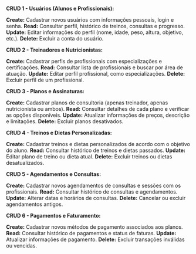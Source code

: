 **CRUD 1 - Usuários (Alunos e Profissionais):**

**Create:** Cadastrar novos usuários com informações pessoais, login e senha.
**Read:** Consultar perfil, histórico de treinos, consultas e progresso.
**Update:** Editar informações do perfil (nome, idade, peso, altura, objetivo, etc.).
**Delete:** Excluir a conta do usuário.

**CRUD 2 - Treinadores e Nutricionistas:**

**Create:** Cadastrar perfis de profissionais com especializações e certificações.
**Read:** Consultar lista de profissionais e buscar por área de atuação.
**Update:** Editar perfil profissional, como especializações.
**Delete:** Excluir perfil de um profissional.

**CRUD 3 - Planos e Assinaturas:**

**Create:** Cadastrar planos de consultoria (apenas treinador, apenas nutricionista ou ambos).
**Read:** Consultar detalhes de cada plano e verificar as opções disponíveis.
**Update:** Atualizar informações de preços, descrição e limitações.
**Delete:** Excluir planos desativados.

**CRUD 4 - Treinos e Dietas Personalizadas:**

**Create:** Cadastrar treinos e dietas personalizados de acordo com o objetivo do aluno.
**Read:** Consultar histórico de treinos e dietas passados.
**Update:** Editar plano de treino ou dieta atual.
**Delete:** Excluir treinos ou dietas desatualizados.

**CRUD 5 - Agendamentos e Consultas:**

**Create:** Cadastrar novos agendamentos de consultas e sessões com os profissionais.
**Read:** Consultar histórico de consultas e agendamentos.
**Update:** Alterar datas e horários de consultas.
**Delete:** Cancelar ou excluir agendamentos antigos.

**CRUD 6 - Pagamentos e Faturamento:**

**Create:** Cadastrar novos métodos de pagamento associados aos planos.
**Read:** Consultar histórico de pagamentos e status de faturas.
**Update:** Atualizar informações de pagamento.
**Delete:** Excluir transações inválidas ou vencidas.
